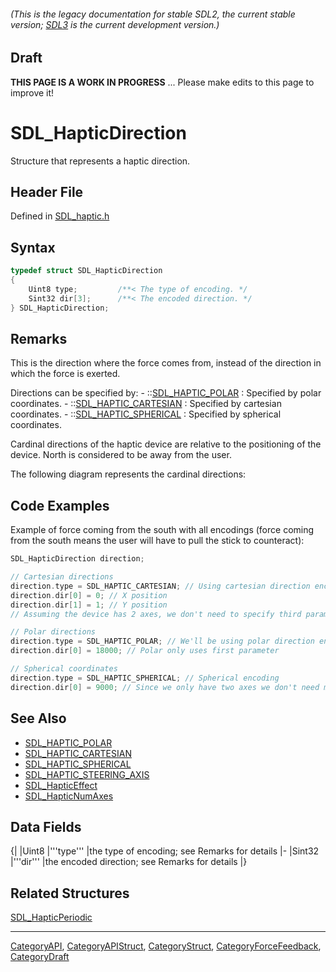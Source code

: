 ###### (This is the legacy documentation for stable SDL2, the current stable version; [SDL3](https://wiki.libsdl.org/SDL3/) is the current development version.)

## Draft

**THIS PAGE IS A WORK IN PROGRESS** ... Please make edits to this page to improve it!
# SDL_HapticDirection

Structure that represents a haptic direction.

## Header File

Defined in [SDL_haptic.h](https://github.com/libsdl-org/SDL/blob/SDL2/include/SDL_haptic.h)

## Syntax

```c
typedef struct SDL_HapticDirection
{
    Uint8 type;         /**< The type of encoding. */
    Sint32 dir[3];      /**< The encoded direction. */
} SDL_HapticDirection;
```

## Remarks

This is the direction where the force comes from, instead of the direction
in which the force is exerted.

Directions can be specified by: - ::[SDL_HAPTIC_POLAR](SDL_HAPTIC_POLAR) :
Specified by polar coordinates. -
::[SDL_HAPTIC_CARTESIAN](SDL_HAPTIC_CARTESIAN) : Specified by cartesian
coordinates. - ::[SDL_HAPTIC_SPHERICAL](SDL_HAPTIC_SPHERICAL) : Specified
by spherical coordinates.

Cardinal directions of the haptic device are relative to the positioning of
the device. North is considered to be away from the user.

The following diagram represents the cardinal directions:

## Code Examples

Example of force coming from the south with all encodings (force coming from the south means the user will have to pull the stick to counteract):
```c++
SDL_HapticDirection direction;

// Cartesian directions
direction.type = SDL_HAPTIC_CARTESIAN; // Using cartesian direction encoding.
direction.dir[0] = 0; // X position
direction.dir[1] = 1; // Y position
// Assuming the device has 2 axes, we don't need to specify third parameter.

// Polar directions
direction.type = SDL_HAPTIC_POLAR; // We'll be using polar direction encoding.
direction.dir[0] = 18000; // Polar only uses first parameter

// Spherical coordinates
direction.type = SDL_HAPTIC_SPHERICAL; // Spherical encoding
direction.dir[0] = 9000; // Since we only have two axes we don't need more parameters.
```

## See Also

* [SDL_HAPTIC_POLAR](SDL_HAPTIC_POLAR)
* [SDL_HAPTIC_CARTESIAN](SDL_HAPTIC_CARTESIAN)
* [SDL_HAPTIC_SPHERICAL](SDL_HAPTIC_SPHERICAL)
* [SDL_HAPTIC_STEERING_AXIS](SDL_HAPTIC_STEERING_AXIS)
* [SDL_HapticEffect](SDL_HapticEffect)
* [SDL_HapticNumAxes](SDL_HapticNumAxes)


## Data Fields

{|
|Uint8
|'''type'''
|the type of encoding; see Remarks for details
|-
|Sint32
|'''dir'''
|the encoded direction; see Remarks for details
|}
<!-- <span style="color: green;">There was a [3] attached to '''dir''' but I thought I remembered that we aren't including those details here.  Is that right or should I put it back in because it's important?</span> -->

## Related Structures

[SDL_HapticPeriodic](SDL_HapticPeriodic)

----
[CategoryAPI](CategoryAPI), [CategoryAPIStruct](CategoryAPIStruct), [CategoryStruct](CategoryStruct), [CategoryForceFeedback](CategoryForceFeedback), [CategoryDraft](CategoryDraft)


